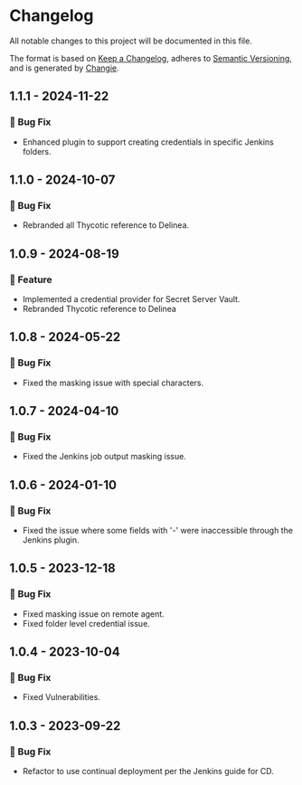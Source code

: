 # Changelog

All notable changes to this project will be documented in this file.

The format is based on [Keep a Changelog](https://keepachangelog.com/en/1.0.0/),
adheres to [Semantic Versioning](https://semver.org/spec/v2.0.0.html),
and is generated by [Changie](https://github.com/miniscruff/changie).
## 1.1.1 - 2024-11-22
### 🐛 Bug Fix

- Enhanced plugin to support creating credentials in specific Jenkins folders.
## 1.1.0 - 2024-10-07
### 🐛 Bug Fix

- Rebranded all Thycotic reference to Delinea.
## 1.0.9 - 2024-08-19
### 🎉 Feature

- Implemented a credential provider for Secret Server Vault.
- Rebranded Thycotic reference to Delinea
## 1.0.8 - 2024-05-22
### 🐛 Bug Fix

- Fixed the masking issue with special characters.
## 1.0.7 - 2024-04-10
### 🐛 Bug Fix

- Fixed the Jenkins job output masking issue.
## 1.0.6 - 2024-01-10
### 🐛 Bug Fix

- Fixed the issue where some fields with '-' were inaccessible through the Jenkins plugin.
## 1.0.5 - 2023-12-18
### 🐛 Bug Fix

- Fixed masking issue on remote agent.
- Fixed folder level credential issue.
## 1.0.4 - 2023-10-04
### 🐛 Bug Fix

- Fixed Vulnerabilities.
## 1.0.3 - 2023-09-22
### 🐛 Bug Fix

- Refactor to use continual deployment per the Jenkins guide for CD.
